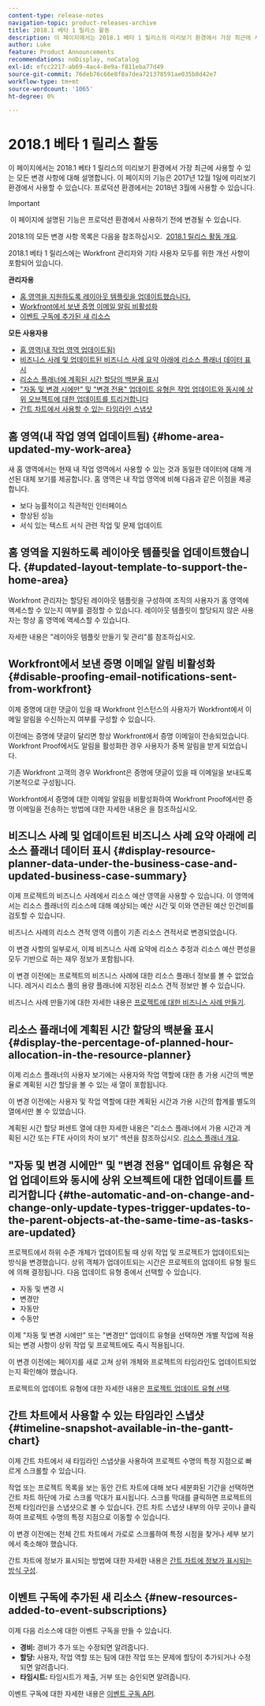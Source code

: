 ```yaml
---
content-type: release-notes
navigation-topic: product-releases-archive
title: 2018.1 베타 1 릴리스 활동
description: 이 페이지에서는 2018.1 베타 1 릴리스의 미리보기 환경에서 가장 최근에 사용할 수 있는 모든 변경 사항에 대해 설명합니다. 이 페이지의 기능은 2017년 12월 1일에 미리보기 환경에서 사용할 수 있습니다. 프로덕션 환경에서는 2018년 3월에 사용할 수 있습니다.
author: Luke
feature: Product Announcements
recommendations: noDisplay, noCatalog
exl-id: efcc2217-ab69-4ac4-8e9a-f811eba77d49
source-git-commit: 76deb76c66e8f8a7dea721378591ae035b8d42e7
workflow-type: tm+mt
source-wordcount: '1065'
ht-degree: 0%

---
```


# 2018.1 베타 1 릴리스 활동

이 페이지에서는 2018.1 베타 1 릴리스의 미리보기 환경에서 가장 최근에 사용할 수 있는 모든 변경 사항에 대해 설명합니다. 이 페이지의 기능은 2017년 12월 1일에 미리보기 환경에서 사용할 수 있습니다. 프로덕션 환경에서는 2018년 3월에 사용할 수 있습니다.

>[!IMPORTANT]
>
> 이 페이지에 설명된 기능은 프로덕션 환경에서 사용하기 전에 변경될 수 있습니다.

2018.1의 모든 변경 사항 목록은 다음을 참조하십시오.  [2018.1 릴리스 활동 개요](../../../../product-announcements/product-releases/quarterly-release-archive/2018.1-release-activity/2018.1-release-activity-overview.md).

2018.1 베타 1 릴리스에는 Workfront 관리자와 기타 사용자 모두를 위한 개선 사항이 포함되어 있습니다.

**관리자용**

* [홈 영역을 지원하도록 레이아웃 템플릿을 업데이트했습니다.](#updated-layout-template-to-support-the-home-area)
* [Workfront에서 보낸 증명 이메일 알림 비활성화](#disable-proofing-email-notifications-sent-from-workfront)
* [이벤트 구독에 추가된 새 리소스](#new-resources-added-to-event-subscriptions)

**모든 사용자용**

* [홈 영역(내 작업 영역 업데이트됨)](#home-area-updated-my-work-area)
* [비즈니스 사례 및 업데이트된 비즈니스 사례 요약 아래에 리소스 플래너 데이터 표시](#display-resource-planner-data-under-the-business-case-and-updated-business-case-summary)
* [리소스 플래너에 계획된 시간 할당의 백분율 표시](#display-the-percentage-of-planned-hour-allocation-in-the-resource-planner)
* [&quot;자동 및 변경 시에만&quot; 및 &quot;변경 전용&quot; 업데이트 유형은 작업 업데이트와 동시에 상위 오브젝트에 대한 업데이트를 트리거합니다](#the-automatic-and-on-change-and-change-only-update-types-trigger-updates-to-the-parent-objects-at-the-same-time-as-tasks-are-updated)
* [간트 차트에서 사용할 수 있는 타임라인 스냅샷](#timeline-snapshot-available-in-the-gantt-chart)

## 홈 영역(내 작업 영역 업데이트됨) {#home-area-updated-my-work-area}

새 홈 영역에서는 현재 내 작업 영역에서 사용할 수 있는 것과 동일한 데이터에 대해 개선된 대체 보기를 제공합니다. 홈 영역은 내 작업 영역에 비해 다음과 같은 이점을 제공합니다.

* 보다 능률적이고 직관적인 인터페이스
* 향상된 성능
* 서식 있는 텍스트 서식 관련 작업 및 문제 업데이트

## 홈 영역을 지원하도록 레이아웃 템플릿을 업데이트했습니다. {#updated-layout-template-to-support-the-home-area}

Workfront 관리자는 할당된 레이아웃 템플릿을 구성하여 조직의 사용자가 홈 영역에 액세스할 수 있는지 여부를 결정할 수 있습니다. 레이아웃 템플릿이 할당되지 않은 사용자는 항상 홈 영역에 액세스할 수 있습니다.

자세한 내용은 &quot;레이아웃 템플릿 만들기 및 관리&quot;를 참조하십시오.

## Workfront에서 보낸 증명 이메일 알림 비활성화 {#disable-proofing-email-notifications-sent-from-workfront}

이제 증명에 대한 댓글이 있을 때 Workfront 인스턴스의 사용자가 Workfront에서 이메일 알림을 수신하는지 여부를 구성할 수 있습니다.

이전에는 증명에 댓글이 달리면 항상 Workfront에서 증명 이메일이 전송되었습니다. Workfront Proof에서도 알림을 활성화한 경우 사용자가 중복 알림을 받게 되었습니다. 

기존 Workfront 고객의 경우 Workfront은 증명에 댓글이 있을 때 이메일을 보내도록 기본적으로 구성됩니다.

Workfront에서 증명에 대한 이메일 알림을 비활성화하여 Workfront Proof에서만 증명 이메일을 전송하는 방법에 대한 자세한 내용은 을 참조하십시오.  

## 비즈니스 사례 및 업데이트된 비즈니스 사례 요약 아래에 리소스 플래너 데이터 표시 {#display-resource-planner-data-under-the-business-case-and-updated-business-case-summary}

이제 프로젝트의 비즈니스 사례에서 리소스 예산 영역을 사용할 수 있습니다. 이 영역에서는 리소스 플래너의 리소스에 대해 예상되는 예산 시간 및 이와 연관된 예산 인건비를 검토할 수 있습니다.

비즈니스 사례의 리소스 견적 영역 이름이 기존 리소스 견적서로 변경되었습니다.

이 변경 사항의 일부로서, 이제 비즈니스 사례 요약에 리소스 추정과 리소스 예산 편성을 모두 기반으로 하는 재무 정보가 포함됩니다.

이 변경 이전에는 프로젝트의 비즈니스 사례에 대한 리소스 플래너 정보를 볼 수 없었습니다. 레거시 리소스 풀의 용량 플래너에 지정된 리소스 견적 정보만 볼 수 있습니다.

비즈니스 사례 만들기에 대한 자세한 내용은 [프로젝트에 대한 비즈니스 사례 만들기](../../../../manage-work/projects/define-a-business-case/create-business-case.md).

## 리소스 플래너에 계획된 시간 할당의 백분율 표시 {#display-the-percentage-of-planned-hour-allocation-in-the-resource-planner}

이제 리소스 플래너의 사용자 보기에는 사용자와 작업 역할에 대한 총 가용 시간의 백분율로 계획된 시간 할당을 볼 수 있는 새 열이 포함됩니다.

이 변경 이전에는 사용자 및 작업 역할에 대한 계획된 시간과 가용 시간의 합계를 별도의 열에서만 볼 수 있었습니다.

계획된 시간 할당 퍼센트 열에 대한 자세한 내용은 &quot;리소스 플래너에서 가용 시간과 계획된 시간 또는 FTE 사이의 차이 보기&quot; 섹션을 참조하십시오. [리소스 플래너 개요](../../../../resource-mgmt/resource-planning/get-started-resource-planner.md).

## &quot;자동 및 변경 시에만&quot; 및 &quot;변경 전용&quot; 업데이트 유형은 작업 업데이트와 동시에 상위 오브젝트에 대한 업데이트를 트리거합니다 {#the-automatic-and-on-change-and-change-only-update-types-trigger-updates-to-the-parent-objects-at-the-same-time-as-tasks-are-updated}

프로젝트에서 하위 수준 개체가 업데이트될 때 상위 작업 및 프로젝트가 업데이트되는 방식을 변경했습니다. 상위 객체가 업데이트되는 시간은 프로젝트의 업데이트 유형 필드에 의해 결정됩니다. 다음 업데이트 유형 중에서 선택할 수 있습니다.

* 자동 및 변경 시
* 변경만
* 자동만
* 수동만

이제 &quot;자동 및 변경 시에만&quot; 또는 &quot;변경만&quot; 업데이트 유형을 선택하면 개별 작업에 적용되는 변경 사항이 상위 작업 및 프로젝트에도 즉시 적용됩니다.

이 변경 이전에는 페이지를 새로 고쳐 상위 개체와 프로젝트의 타임라인도 업데이트되었는지 확인해야 했습니다.

프로젝트의 업데이트 유형에 대한 자세한 내용은 [프로젝트 업데이트 유형 선택](../../../../manage-work/projects/manage-projects/select-project-update-type.md).

## 간트 차트에서 사용할 수 있는 타임라인 스냅샷 {#timeline-snapshot-available-in-the-gantt-chart}

이제 간트 차트에서 새 타임라인 스냅샷을 사용하여 프로젝트 수명의 특정 지점으로 빠르게 스크롤할 수 있습니다.

작업 또는 프로젝트 목록을 보는 동안 간트 차트에 대해 보다 세분화된 기간을 선택하면 간트 차트 하단에 가로 스크롤 막대가 표시됩니다. 스크롤 막대를 클릭하면 프로젝트의 전체 타임라인을 스냅샷으로 볼 수 있습니다. 간트 차트 스냅샷 내부의 아무 곳이나 클릭하여 프로젝트 수명의 특정 지점으로 이동할 수 있습니다.

이 변경 이전에는 전체 간트 차트에서 가로로 스크롤하여 특정 시점을 찾거나 세부 보기에서 축소해야 했습니다.

간트 차트에 정보가 표시되는 방법에 대한 자세한 내용은 [간트 차트에 정보가 표시되는 방식 구성](../../../../manage-work/gantt-chart/use-the-gantt-chart/configure-info-on-gantt-chart.md).

## 이벤트 구독에 추가된 새 리소스 {#new-resources-added-to-event-subscriptions}

이제 다음 리소스에 대한 이벤트 구독을 만들 수 있습니다.

* **경비:** 경비가 추가 또는 수정되면 알려줍니다.
* **할당:** 사용자, 작업 역할 또는 팀에 대한 작업 또는 문제에 할당이 추가되거나 수정되면 알려줍니다.
* **타임시트:** 타임시트가 제출, 거부 또는 승인되면 알려줍니다.

이벤트 구독에 대한 자세한 내용은 [이벤트 구독 API](../../../../wf-api/general/event-subs-api.md).
